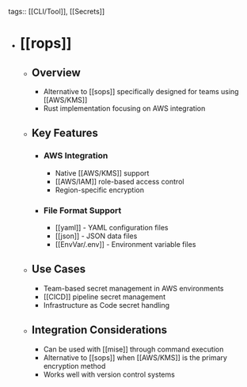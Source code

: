 tags:: [[CLI/Tool]], [[Secrets]]
- # [[rops]]
	- ## Overview
		- Alternative to [[sops]] specifically designed for teams using [[AWS/KMS]]
		- Rust implementation focusing on AWS integration
	- ## Key Features
		- ### AWS Integration
			- Native [[AWS/KMS]] support
			- [[AWS/IAM]] role-based access control
			- Region-specific encryption
		- ### File Format Support
			- [[yaml]] - YAML configuration files
			- [[json]] - JSON data files
			- [[EnvVar/.env]] - Environment variable files
	- ## Use Cases
		- Team-based secret management in AWS environments
		- [[CICD]] pipeline secret management
		- Infrastructure as Code secret handling
	- ## Integration Considerations
		- Can be used with [[mise]] through command execution
		- Alternative to [[sops]] when [[AWS/KMS]] is the primary encryption method
		- Works well with version control systems 